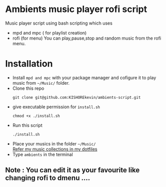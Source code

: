 # Ambients music player rofi script
Music player script using bash scripting which uses
- mpd and mpc ( for playlist creation)
- rofi (for menu)
You can play,pause,stop and random music from the rofi menu.

# Installation
- Install `mpd and mpc` with your package manager and cofigure it to play music from `~/Music/` folder.
- Clone this repo 
  ```
  git clone git@github.com:KISHOREkevin/ambients-script.git
  ```
- give executable permission for `install.sh`
  ```
  chmod +x ./install.sh
  ```
- Run this script
  ```
  ./install.sh
  ```
- Place your musics in the folder `~/Music/`  
  [Refer my music collections in my dotfiles](https://github.com/KISHOREkevin/.dotfiles)
- Type `ambients` in the terminal

## Note : You can edit it as your favourite like changing rofi to dmenu ....

